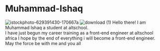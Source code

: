 # Muhammad-Ishaq
![istockphoto-629391430-170667a](https://user-images.githubusercontent.com/100476364/183934090-c00f3e6e-a64c-419e-bd35-3670db86f5ab.jpg)
![download (1)](https://user-images.githubusercontent.com/100476364/183934200-7c39ff5e-08f6-431b-937c-60eed7b9340c.jpg)
Hello there! I am Muhammad Ishaq a student at altschool.  
I have just begun my career training as a front-end engineer at altschool africa
I hope by the end of everything i will become a front-end engineer.
May the force be with me and you all
